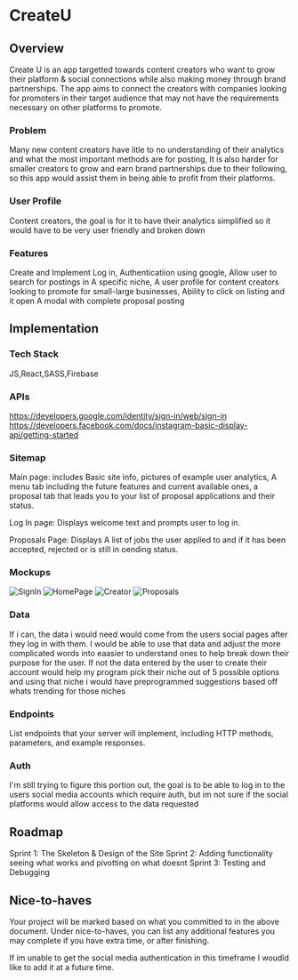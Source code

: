 # CreateU

## Overview

Create U is an app targetted towards content creators who want to grow their platform & social connections while also making money through brand partnerships. The app aims to connect the creators with companies looking for promoters in their target audience that may not have the requirements necessary on other platforms to promote. 
### Problem

Many new content creators have litle to no understanding of their analytics and what the most important methods are for posting, It is also harder for smaller creators to grow and earn brand partnerships due to their following, so this app would assist them in being able to profit from their platforms.

### User Profile

Content creators, the goal is for it to have their analytics simplified so it would have to be very user friendly and broken down

### Features
Create and Implement Log in,
Authenticatiion using google,
Allow user to search for postings in A specific niche,
A user profile for content creators looking to promote for small-large businesses,
Ability to click on listing and it open A modal with complete proposal posting

## Implementation


### Tech Stack
JS,React,SASS,Firebase

### APIs

https://developers.google.com/identity/sign-in/web/sign-in
https://developers.facebook.com/docs/instagram-basic-display-api/getting-started

### Sitemap
Main page: includes Basic site info, pictures of example user analytics, A menu tab including the future features and current available ones, a proposal tab that leads you to your list of proposal applications and their status.

Log In page: Displays welcome text and prompts user to log in.

Proposals Page: Displays A list of jobs the user applied to and if it has been accepted, rejected or is still in oending status.


### Mockups

![SignIn](./src/assets/IMG_CEF10B0390E4-1.jpeg)
![HomePage](./src/assets/IMG_CEF10B0390E4-2.jpeg)
![Creator](./src/assets/IMG_CEF10B0390E4-3.jpeg)
![Proposals](./src/assets/IMG_CEF10B0390E4-4.jpeg)
### Data

If i can, the data i would need would come from the users social pages after they log in with them. I would be able to use that data and adjust the more complicated words into eaasier to understand ones to help break down their purpose for the user. If not the data entered by the user to create their account would help my program pick their niche out of 5 possible options and using that niche i would have preprogrammed suggestions based off whats trending for those niches

### Endpoints

List endpoints that your server will implement, including HTTP methods, parameters, and example responses.

### Auth

I'm still trying to figure this portion out, the goal is to be able to log in to the users social media accounts which require auth, but im not sure if the social platforms would allow access to the data requested

## Roadmap

Sprint 1: The Skeleton & Design of the Site
Sprint 2: Adding functionality seeing what works and pivotting on what doesnt
Sprint 3: Testing and Debugging

## Nice-to-haves

Your project will be marked based on what you committed to in the above document. Under nice-to-haves, you can list any additional features you may complete if you have extra time, or after finishing.


 If im unable to get the social media authentication in this timeframe I woudld like to add it at a future time.
